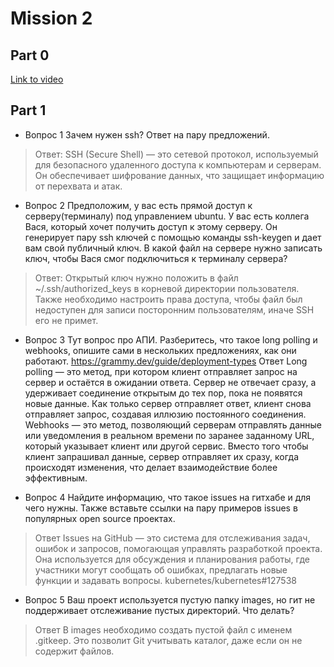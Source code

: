                                                              
# Mission 2

## Part 0

[Link to video](https://drive.google.com/drive/folders/17cG03wHaxsOP9Cz8LHx_p6ZBMkbx58l8?usp=sharing)

## Part 1

- Вопрос 1
Зачем нужен ssh? Ответ на пару предложений.
>Ответ:
SSH (Secure Shell) — это сетевой протокол, используемый для безопасного удаленного доступа к компьютерам и серверам. Он обеспечивает шифрование данных, что защищает информацию от перехвата и атак.


- Вопрос 2
Предположим, у вас есть прямой доступ к серверу(терминалу) под управлением ubuntu. У вас есть коллега Вася, который хочет получить доступ к этому серверу. Он генерирует пару ssh ключей с помощью команды ssh-keygen и дает вам свой публичный ключ. В какой файл на сервере нужно записать ключ, чтобы Вася смог подключиться к терминалу сервера?
>Ответ:
Открытый ключ нужно положить в файл ~/.ssh/authorized_keys в корневой директории пользователя. Также необходимо настроить права доступа, чтобы файл был недоступен для записи посторонним пользователям, иначе SSH его не примет.


- Вопрос 3
Тут вопрос про АПИ. Разберитесь, что такое long polling и webhooks, опишите сами в нескольких предложениях, как они работают. https://grammy.dev/guide/deployment-types 
Ответ
Long polling — это метод, при котором клиент отправляет запрос на сервер и остаётся в ожидании ответа. Сервер не отвечает сразу, а удерживает соединение открытым до тех пор, пока не появятся новые данные. Как только сервер отправляет ответ, клиент снова отправляет запрос, создавая иллюзию постоянного соединения.
Webhooks — это метод, позволяющий серверам отправлять данные или уведомления в реальном времени по заранее заданному URL, который указывает клиент или другой сервис. Вместо того чтобы клиент запрашивал данные, сервер отправляет их сразу, когда происходят изменения, что делает взаимодействие более эффективным.



- Вопрос 4
Найдите информацию, что такое issues на гитхабе и для чего нужны. Также вставьте ссылки на пару примеров issues в популярных open source проектах.
> Ответ
Issues на GitHub — это система для отслеживания задач, ошибок и запросов, помогающая управлять разработкой проекта. Она используется для обсуждения и планирования работы, где участники могут сообщать об ошибках, предлагать новые функции и задавать вопросы.
kubernetes/kubernetes#127538 


- Вопрос 5
Ваш проект используется пустую папку images, но гит не поддерживает отслеживание пустых директорий. Что делать?
> Ответ
В images необходимо создать пустой файл с именем .gitkeep. Это позволит Git учитывать каталог, даже если он не содержит файлов.


